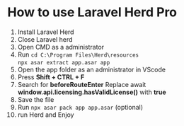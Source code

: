 # How to use Laravel Herd Pro

 1. Install Laravel Herd
 2. Close Laravel herd
 3.  Open CMD as a administrator
 4. Run 
	    `cd C:\Program Files\Herd\resources`	
	    `npx asar extract app.asar app`
 5. Open the app folder as an administrator in VScode
 6. Press **Shift + CTRL + F**
 7. Search for **beforeRouteEnter** Replace await **window.api.licensing.hasValidLicense()** with **true**
 8. Save the file
 9. Run `npx asar pack app app.asar` (optional)
 10.  run Herd and Enjoy
